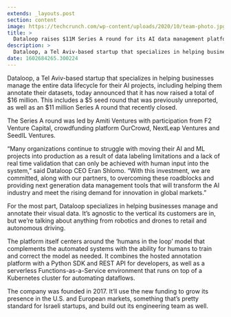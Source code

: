```yaml
--- 
extends: _layouts.post 
section: content 
image: https://techcrunch.com/wp-content/uploads/2020/10/team-photo.jpg?w=599 
title: > 
  Dataloop raises $11M Series A round for its AI data management platform – TechCrunch 
description: > 
  Dataloop, a Tel Aviv-based startup that specializes in helping businesses manage the entire data lifecycle for their AI projects, including helping them annotate their datasets, today announced that it has now raised a total of $16 million.This includes a $5 seed round that was previously unreported, as well as an $11 million Series A round that recently closed.The Series A round was led by Amiti Ventures with participation from F2 Venture Capital, crowdfunding platform OurCrowd, NextLeap Ventures and SeedIL Ventures.It’s agnostic to the vertical its customers are in, but we’re talking about anything from robotics and drones to retail and autonomous driving.The platform itself centers around the ‘humans in the loop’ model that complements the automated systems with the ability for humans to train and correct the model as needed. 
date: 1602684265.300224 
--- 
```

Dataloop, a Tel Aviv-based startup that specializes in helping businesses manage the entire data lifecycle for their AI projects, including helping them annotate their datasets, today announced that it has now raised a total of $16 million. This includes a $5 seed round that was previously unreported, as well as an $11 million Series A round that recently closed.

The Series A round was led by Amiti Ventures with participation from F2 Venture Capital, crowdfunding platform OurCrowd, NextLeap Ventures and SeedIL Ventures.

“Many organizations continue to struggle with moving their AI and ML projects into production as a result of data labeling limitations and a lack of real time validation that can only be achieved with human input into the system,” said Dataloop CEO Eran Shlomo. “With this investment, we are committed, along with our partners, to overcoming these roadblocks and providing next generation data management tools that will transform the AI industry and meet the rising demand for innovation in global markets.”

For the most part, Dataloop specializes in helping businesses manage and annotate their visual data. It’s agnostic to the vertical its customers are in, but we’re talking about anything from robotics and drones to retail and autonomous driving.

The platform itself centers around the ‘humans in the loop’ model that complements the automated systems with the ability for humans to train and correct the model as needed. It combines the hosted annotation platform with a Python SDK and REST API for developers, as well as a serverless Functions-as-a-Service environment that runs on top of a Kubernetes cluster for automating dataflows.

The company was founded in 2017. It’ll use the new funding to grow its presence in the U.S. and European markets, something that’s pretty standard for Israeli startups, and build out its engineering team as well.